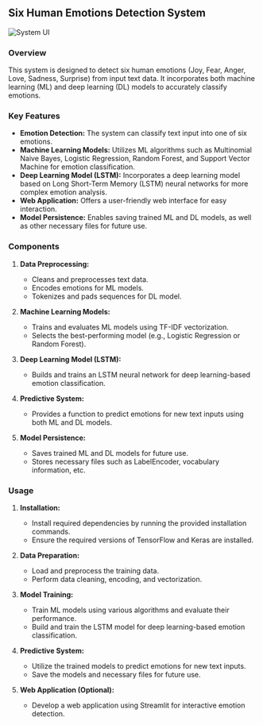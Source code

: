 ## Six Human Emotions Detection System
![System UI](https://drive.google.com/file/d/1P2kP4W5q5hrjR9G5jhwtRYQMsKDes4rN/view?usp=drive_link)



### Overview
This system is designed to detect six human emotions (Joy, Fear, Anger, Love, Sadness, Surprise) from input text data. It incorporates both machine learning (ML) and deep learning (DL) models to accurately classify emotions.

### Key Features
- **Emotion Detection:** The system can classify text input into one of six emotions.
- **Machine Learning Models:** Utilizes ML algorithms such as Multinomial Naive Bayes, Logistic Regression, Random Forest, and Support Vector Machine for emotion classification.
- **Deep Learning Model (LSTM):** Incorporates a deep learning model based on Long Short-Term Memory (LSTM) neural networks for more complex emotion analysis.
- **Web Application:** Offers a user-friendly web interface for easy interaction.
- **Model Persistence:** Enables saving trained ML and DL models, as well as other necessary files for future use.

### Components
1. **Data Preprocessing:**
   - Cleans and preprocesses text data.
   - Encodes emotions for ML models.
   - Tokenizes and pads sequences for DL model.

2. **Machine Learning Models:**
   - Trains and evaluates ML models using TF-IDF vectorization.
   - Selects the best-performing model (e.g., Logistic Regression or Random Forest).

3. **Deep Learning Model (LSTM):**
   - Builds and trains an LSTM neural network for deep learning-based emotion classification.

4. **Predictive System:**
   - Provides a function to predict emotions for new text inputs using both ML and DL models.

5. **Model Persistence:**
   - Saves trained ML and DL models for future use.
   - Stores necessary files such as LabelEncoder, vocabulary information, etc.

### Usage
1. **Installation:**
   - Install required dependencies by running the provided installation commands.
   - Ensure the required versions of TensorFlow and Keras are installed.

2. **Data Preparation:**
   - Load and preprocess the training data.
   - Perform data cleaning, encoding, and vectorization.

3. **Model Training:**
   - Train ML models using various algorithms and evaluate their performance.
   - Build and train the LSTM model for deep learning-based emotion classification.

4. **Predictive System:**
   - Utilize the trained models to predict emotions for new text inputs.
   - Save the models and necessary files for future use.

5. **Web Application (Optional):**
   - Develop a web application using Streamlit for interactive emotion detection.
